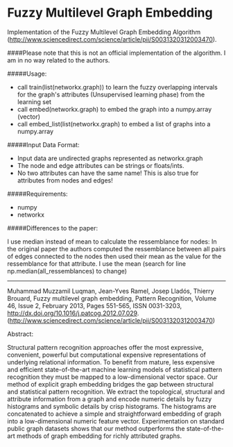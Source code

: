 # Fuzzy Multilevel Graph Embedding
Implementation of the Fuzzy Multilevel Graph Embedding Algorithm (http://www.sciencedirect.com/science/article/pii/S0031320312003470). 

####Please note that this is not an official implementation of the algorithm. I am in no way related to the authors.

#####Usage:

- call train(list(networkx.graph)) to learn the fuzzy overlapping
intervals for the graph's attributes (Unsupervised learning phase)
from the learning set
- call embed(networkx.graph) to embed the graph into a numpy.array (vector)
- call embed_list(list(networkx.graph) to embed a list of graphs into a numpy.array

#####Input Data Format:

- Input data are undirected graphs represented as networkx.graph
- The node and edge attributes can be strings or floats/ints. 
- No two attributes can have the same name! This is also true for attributes from nodes and edges!

#####Requirements:

- numpy
- networkx

#####Differences to the paper:

I use median instead of mean to calculate the ressemblance
for nodes: In the original paper the authors computed
the ressemblance between all pairs of edges connected to the nodes
then used their mean as the value for the ressemblance for that
attribute. I use the mean (search for line np.median(all_ressemblances) to change)

----

Muhammad Muzzamil Luqman, Jean-Yves Ramel, Josep Lladós, Thierry Brouard, Fuzzy multilevel graph embedding, Pattern Recognition, Volume 46, Issue 2, February 2013, Pages 551-565, ISSN 0031-3203, http://dx.doi.org/10.1016/j.patcog.2012.07.029.
(http://www.sciencedirect.com/science/article/pii/S0031320312003470)

Abstract:

Structural pattern recognition approaches offer the most expressive, convenient, powerful but computational expensive representations of underlying relational information. To benefit from mature, less expensive and efficient state-of-the-art machine learning models of statistical pattern recognition they must be mapped to a low-dimensional vector space. Our method of explicit graph embedding bridges the gap between structural and statistical pattern recognition. We extract the topological, structural and attribute information from a graph and encode numeric details by fuzzy histograms and symbolic details by crisp histograms. The histograms are concatenated to achieve a simple and straightforward embedding of graph into a low-dimensional numeric feature vector. Experimentation on standard public graph datasets shows that our method outperforms the state-of-the-art methods of graph embedding for richly attributed graphs.

